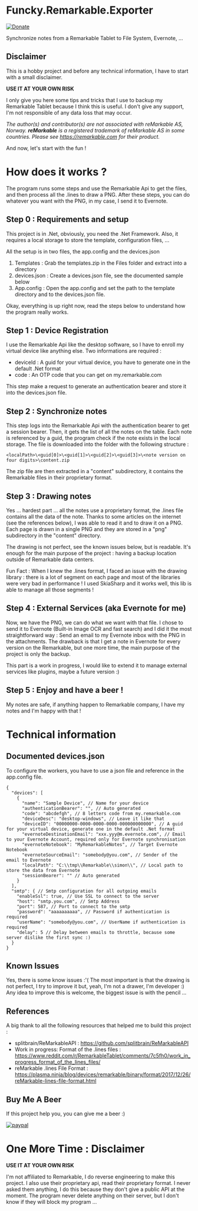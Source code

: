 # Funcky.Remarkable.Exporter
[![Donate](https://img.shields.io/badge/Donate-PayPal-green.svg)](https://paypal.me/SimonBaudart)

Synchronize notes from a Remarkable Tablet to File System, Evernote, ...

## Disclaimer

This is a hobby project and before any technical information, I have to start with a small disclaimer.

**USE IT AT YOUR OWN RISK**

I only give you here some tips and tricks that I use to backup my Remarkable Tablet because I think this is useful.
I don't give any support, I'm not responsible of any data loss that may occur.

_The author(s) and contributor(s) are not associated with reMarkable AS, Norway.
**reMarkable** is a registered trademark of *reMarkable AS* in some countries.
Please see https://remarkable.com for their product._

And now, let's start with the fun !

# How does it works ?

The program runs some steps and use the Remarkable Api to get the files, and then process all the .lines to draw a PNG.
After these steps, you can do whatever you want with the PNG, in my case, I send it to Evernote.

## Step 0 : Requirements and setup
This project is in .Net, obviously, you need the .Net Framework.
Also, it requires a local storage to store the template, configuration files, ...

All the setup is in two files, the app.config and the devices.json

1. Templates : Grab the templates.zip in the Files folder and extract into a directory
2. devices.json : Create a devices.json file, see the documented sample below
3. App.config : Open the app.config and set the path to the template directory and to the devices.json file.

Okay, everything is up right now, read the steps below to understand how the program really works.

## Step 1 : Device Registration
I use the Remarkable Api like the desktop software, so I have to enroll my virtual device like anything else.
Two informations are required : 
* deviceId : A guid for your virtual device, you have to generate one in the default .Net format
* code : An OTP code that you can get on my.remarkable.com

This step make a request to generate an authentication bearer and store it into the devices.json file.

## Step 2 : Synchronize notes
This step logs into the Remarkable Api with the authentication bearer to get a session bearer.
Then, it gets the list of all the notes on the table.
Each note is referenced by a guid, the program check if the note exists in the local storage. The file is downloaded into the folder with the following structure :
```
<localPath>\<guid[0]>\<guid[1]>\<guid[2]>\<guid[3]>\<note version on four digits>\content.zip
```

The zip file are then extracted in a "content" subdirectory, it contains the Remarkable files in their proprietary format.

## Step 3 : Drawing notes
Yes ... hardest part ... all the notes use a proprietary format, the .lines file contains all the data of the note.
Thanks to some articles on the internet (see the references below), I was able to read it and to draw it on a PNG.
Each page is drawn in a single PNG and they are stored in a "png" subdirectory in the "content" directory.

The drawing is not perfect, see the known issues below, but is readable. It's enough for the main purpose of the project : having a backup location outside of Remarkable data centers.

Fun Fact : When I knew the .lines format, I faced an issue with the drawing library : there is a lot of segment on each page and most of the libraries were very bad in performance !
I used SkiaSharp and it works well, this lib is able to manage all those segments !

## Step 4 : External Services (aka Evernote for me)
Now, we have the PNG, we can do what we want with that file.
I chose to send it to Evernote (Built-in Image OCR and fast search) and I did it the most straightforward way : Send an email to my Evernote inbox with the PNG in the attachments.
The drawback is that I get a note in Evernote for every version on the Remarkable, but one more time, the main purpose of the project is only the backup.

This part is a work in progress, I would like to extend it to manage external services like plugins, maybe a future version :)

## Step 5 : Enjoy and have a beer !
My notes are safe, if anything happen to Remarkable company, I have my notes and I'm happy with that !

# Technical information

## Documented devices.json
To configure the workers, you have to use a json file and reference in the app.config file.

```
{
  "devices": [
    {
      "name": "Sample Device", // Name for your device
      "authenticationBearer": "", // Auto generated
      "code": "abcdefgh", // 8 letters code from my.remarkable.com
      "deviceDesc": "desktop-windows", // Leave it like that
      "deviceID": "00000000-0000-0000-0000-000000000000", // A guid for your virtual device, generate one in the default .Net format
      "evernoteDestinationEmail": "xxx.yyy@m.evernote.com", // Email to your Evernote Account, required only for Evernote synchronisation
      "evernoteNotebook": "MyRemarkableNotes", // Target Evernote Notebook
      "evernoteSourceEmail": "somebody@you.com", // Sender of the email to Evernote
      "localPath": "C:\\tmp\\Remarkable\\simon\\", // Local path to store the data from Evernote
      "sessionBearer": "" // Auto generated
    }
  ],
  "smtp": { // Smtp configuration for all outgoing emails
    "enableSsl": true, // Use SSL to connect to the server
    "host": "smtp.you.com", // Smtp Address
    "port": 587, // Port to connect to the smtp
    "password": "aaaaaaaaaa", // Password if authentication is required
    "userName": "somebody@you.com", // UserName if authentication is required
    "delay": 5 // Delay between emails to throttle, because some server dislike the first sync :)
  }
}
```

## Known Issues
Yes, there is some know issues :'(
The most important is that the drawing is not perfect, I try to improve it but, yeah, I'm not a drawer, I'm  developer :)
Any idea to improve this is welcome, the biggest issue is with the pencil ...

## References
A big thank to all the following resources that helped me to build this project :
* splitbrain/ReMarkableAPI : https://github.com/splitbrain/ReMarkableAPI
* Work in progress: Format of the .lines files : https://www.reddit.com/r/RemarkableTablet/comments/7c5fh0/work_in_progress_format_of_the_lines_files/
* reMarkable .lines File Format : https://plasma.ninja/blog/devices/remarkable/binary/format/2017/12/26/reMarkable-lines-file-format.html

## Buy Me A Beer
If this project help you, you can give me a beer :) 

[![paypal](https://www.paypalobjects.com/en_US/i/btn/btn_donateCC_LG.gif)](https://paypal.me/SimonBaudart/10)

# One More Time : Disclaimer

**USE IT AT YOUR OWN RISK**

I'm not affiliated to Remarkable, I do reverse engineering to make this project. I also use their proprietary api, read their proprietary format.
I never asked them anything, I do this because they don't give a public API at the moment.
The program never delete anything on their server, but I don't know if they will block my program ...